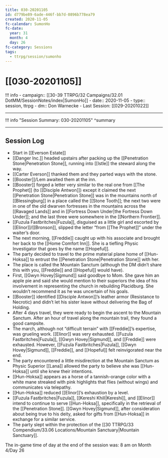 ```yaml
---
title: 030-20201105
id: d779be89-6ade-446f-bb7d-0896b778ea79
created: 2020-11-05
fc-calendar: SumonHo
fc-date:
  year: 31
  month: 4
  day: 26
fc-category: Sessions
tags:
  - ttrpg/session/sumonho
---
```


# [[030-20201105]]

!!! info
    - campaign:: [[30-39 TTRPG/32 Campaigns/32.01 DotMM/SessionNotes/index|SumonHo]]
    - date:: 2020-11-05
    - type:: session, ttrpg
    - dm:: Don Warnecke
    - Last Session: [[029-20201022]]


---

!!! info "Session Summary: 030-20201105"
    ^summary

---

## Session Log


- Start in [[Everson Estate]]
- [[Danger Inc.]]  headed upstairs after packing up the [[Penetration Stone|Penetration Stone]], running into [[Istle]] the steward along the way.
- [[Carter Everson]] thanked them and they parted ways with the stone.
- [[Booster]]/Lem awaited them at the inn.
- [[Booster]] forged a letter very similar to the real one from [[The Prophet]] (to [[Disciple Antwon]]) except it claimed the next [[Penetration Stone|Penetration Stone]] was in the mountains north of [[Blessingburg]] in a place called the [[Stone Tooth]]; the next two were in one of the old dwarven fortresses in the mountains across the [[Ravaged Lands]] and in [[Fortress Down Under|the Fortress Down Under]]; and the last three were somewhere in the [[Northern Frontier]].
- [[Fuzula Fastbritches|Fuzula]], disguised as a little girl and escorted by [[Elinor]]/[[Bronson]], slipped the letter “from [[The Prophet]]” under the waiter’s door.
- The next morning, [[Freddie]] caught up with his associate and brought her back to the [[Home Comfort Inn]]. She is a tiefling Physic Investigator that goes by the name [[Hopeful]].
- The party decided to travel to the prime material plane home of [[Hun-Hoksa]] to entrust the [[Penetration Stone|Penetration Stone]] with her.
- The place is called the Mountain Sanctum (although the DM didn’t share this with you, [[Freddie]] and [[Hopeful]] would have).
- First, [[Gwyn Hovey|Sigmund]] said goodbye to Mom. She gave him an apple pie and said she would mention to their superiors the idea of his involvement in representing the church in rebuilding Placidburg. She wouldn’t recommend it as he was uncertain of his goals.
- [[Booster]] identified [[Disciple Antwon]]’s leather armor (Resistance to Necrotic) and didn’t let his sister leave without delivering the Bag of Holding.
- After 4 days travel, they were ready to begin the ascent to the Mountain Sanctum. After an hour of travel along the mountain trail, they found a good campsite.
- The march, although not “difficult terrain” with [[Freddie]]’s expertise, was grueling work. [[Elinor]] was very exhausted. [[Fuzula Fastbritches|Fuzula]], [[Gwyn Hovey|Sigmund]], and [[Freddie]] were exhausted. However, [[Fuzula Fastbritches|Fuzula]], [[Gwyn Hovey|Sigmund]], [[Freddie]], and [[Hopeful]] felt reinvigorated near the end.
- The party encountered a little misdirection at the Mountain Sanctum as Physic Superior [[Lana]] allowed the party to believe she was [[Hun-Hoksa]] until she knew their intentions.
- [[Hun-Hoksa]] appears as a horse of a tannish-orange color with a white mane streaked with pink highlights that flies (without wings) and communicates via telepathy.
- [[Hun-Hoksa]] reduced [[Elinor]]’s exhaustion by a level.
- [[Fuzula Fastbritches|Fuzula]], [[Kereshi Khill|Kereshi]], and [[Elinor]] intend to continue to serve [[Hun-Hoksa]], specifically in the retrieval of the [[Penetration Stone]]. [[Gwyn Hovey|Sigmund]], after consideration about being true to his deity, asked for gifts from [[Hun-Hoksa]] in exchange for a similar service.
- The party slept within the protection of the [[30 TTRPG/33 Compendium/33.06 Locations/Mountain Sanctuary|Mountain Sanctuary]].

The in-game time of day at the end of the session was: 8 am on Month 4/Day 26
